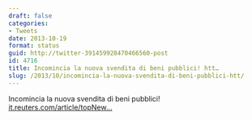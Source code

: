 ```yaml
---
draft: false
categories:
- Tweets
date: 2013-10-19
format: status
guid: http://twitter-391459928470466560-post
id: 4716
title: Incomincia la nuova svendita di beni pubblici! htt…
slug: /2013/10/incomincia-la-nuova-svendita-di-beni-pubblici-htt/
---
```


Incomincia la nuova svendita di beni pubblici! [it.reuters.com/article/topNew…](http://it.reuters.com/article/topNews/idITMIE99H01U20131018)